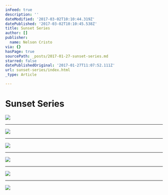 ```yaml
---
inFeed: true
description: ''
dateModified: '2017-03-02T10:10:44.319Z'
datePublished: '2017-03-02T10:10:45.538Z'
title: Sunset Series
author: []
publisher:
  name: Nelson Cristo
via: {}
hasPage: true
sourcePath: _posts/2017-01-27-sunset-series.md
starred: false
datePublishedOriginal: '2017-01-27T11:07:52.111Z'
url: sunset-series/index.html
_type: Article

---
```

# Sunset Series
![](https://the-grid-user-content.s3-us-west-2.amazonaws.com/40ac6c59-8854-4e82-9bad-e2bbf7fcf9e5.jpg)

---

![](https://the-grid-user-content.s3-us-west-2.amazonaws.com/61e94dac-6193-4733-9c60-e56c5f423e26.jpg)

---

![](https://the-grid-user-content.s3-us-west-2.amazonaws.com/729d3f3b-8985-4e1a-89b5-f55f76d38d39.jpg)

---

![](https://the-grid-user-content.s3-us-west-2.amazonaws.com/7f21bde1-f052-43a2-a266-fb40662fcf05.jpg)

---

![](https://the-grid-user-content.s3-us-west-2.amazonaws.com/c3b332aa-d6a7-4ee2-9fef-6eeb97276be7.jpg)

---

![](https://the-grid-user-content.s3-us-west-2.amazonaws.com/22d2b02f-03da-4f5a-827d-c114489dc4d2.jpg)